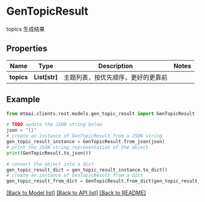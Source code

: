 # GenTopicResult

topics 生成结果

## Properties

Name | Type | Description | Notes
------------ | ------------- | ------------- | -------------
**topics** | **List[str]** | 主题列表，按优先顺序，更好的更靠前 | 

## Example

```python
from mtmai.clients.rest.models.gen_topic_result import GenTopicResult

# TODO update the JSON string below
json = "{}"
# create an instance of GenTopicResult from a JSON string
gen_topic_result_instance = GenTopicResult.from_json(json)
# print the JSON string representation of the object
print(GenTopicResult.to_json())

# convert the object into a dict
gen_topic_result_dict = gen_topic_result_instance.to_dict()
# create an instance of GenTopicResult from a dict
gen_topic_result_from_dict = GenTopicResult.from_dict(gen_topic_result_dict)
```
[[Back to Model list]](../README.md#documentation-for-models) [[Back to API list]](../README.md#documentation-for-api-endpoints) [[Back to README]](../README.md)


